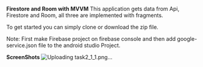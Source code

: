 **Firestore and Room with MVVM**
This application gets data from Api, Firestore and Room, all three are implemented with fragments.

To get started you can simply clone or download the zip file.

Note: First make Firebase project on firebase console and then add google-service.json file to the android studio Project.


**ScreenShots**
![Uploading task2_1_1.png…]()
